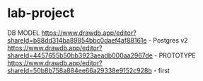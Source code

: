 # lab-project

DB MODEL
https://www.drawdb.app/editor?shareId=b88dd314ba89854bbc0daef4af88161e - Postgres v2<br>
https://www.drawdb.app/editor?shareId=4457655b50bb3923aeadb000aa2967de - PROTOTYPE<br>
https://www.drawdb.app/editor?shareId=50b8b758a884ee66a29338e9152c928b - first
